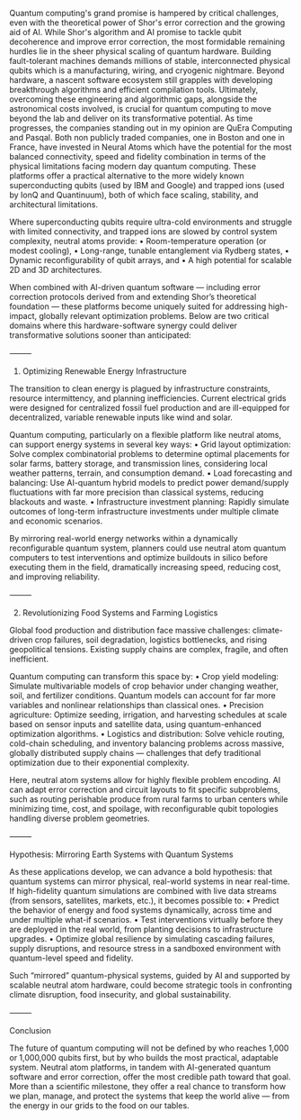 Quantum computing's grand promise is hampered by critical challenges, even with the theoretical power of Shor's error correction and the growing aid of AI. While Shor's algorithm and AI promise to tackle qubit decoherence and improve error correction, the most formidable remaining hurdles lie in the sheer physical scaling of quantum hardware. Building fault-tolerant machines demands millions of stable, interconnected physical qubits which is a manufacturing, wiring, and cryogenic nightmare. Beyond hardware, a nascent software ecosystem still grapples with developing breakthrough algorithms and efficient compilation tools. Ultimately, overcoming these engineering and algorithmic gaps, alongside the astronomical costs involved, is crucial for quantum computing to move beyond the lab and deliver on its transformative potential.
As time progresses, the companies standing out in my opinion are QuEra Computing and Pasqal. Both non publicly traded companies, one in Boston and one in France, have invested in Neural Atoms which have the potential for the most balanced connectivity, speed and fidelity combination in terms of the physical limitations facing modern day quantum computing. These platforms offer a practical alternative to the more widely known superconducting qubits (used by IBM and Google) and trapped ions (used by IonQ and Quantinuum), both of which face scaling, stability, and architectural limitations.

Where superconducting qubits require ultra-cold environments and struggle with limited connectivity, and trapped ions are slowed by control system complexity, neutral atoms provide:
	•	Room-temperature operation (or modest cooling),
	•	Long-range, tunable entanglement via Rydberg states,
	•	Dynamic reconfigurability of qubit arrays, and
	•	A high potential for scalable 2D and 3D architectures.

When combined with AI-driven quantum software — including error correction protocols derived from and extending Shor’s theoretical foundation — these platforms become uniquely suited for addressing high-impact, globally relevant optimization problems. Below are two critical domains where this hardware-software synergy could deliver transformative solutions sooner than anticipated:

⸻

1. Optimizing Renewable Energy Infrastructure

The transition to clean energy is plagued by infrastructure constraints, resource intermittency, and planning inefficiencies. Current electrical grids were designed for centralized fossil fuel production and are ill-equipped for decentralized, variable renewable inputs like wind and solar.

Quantum computing, particularly on a flexible platform like neutral atoms, can support energy systems in several key ways:
	•	Grid layout optimization: Solve complex combinatorial problems to determine optimal placements for solar farms, battery storage, and transmission lines, considering local weather patterns, terrain, and consumption demand.
	•	Load forecasting and balancing: Use AI-quantum hybrid models to predict power demand/supply fluctuations with far more precision than classical systems, reducing blackouts and waste.
	•	Infrastructure investment planning: Rapidly simulate outcomes of long-term infrastructure investments under multiple climate and economic scenarios.

By mirroring real-world energy networks within a dynamically reconfigurable quantum system, planners could use neutral atom quantum computers to test interventions and optimize buildouts in silico before executing them in the field, dramatically increasing speed, reducing cost, and improving reliability.

⸻

2. Revolutionizing Food Systems and Farming Logistics

Global food production and distribution face massive challenges: climate-driven crop failures, soil degradation, logistics bottlenecks, and rising geopolitical tensions. Existing supply chains are complex, fragile, and often inefficient.

Quantum computing can transform this space by:
	•	Crop yield modeling: Simulate multivariable models of crop behavior under changing weather, soil, and fertilizer conditions. Quantum models can account for far more variables and nonlinear relationships than classical ones.
	•	Precision agriculture: Optimize seeding, irrigation, and harvesting schedules at scale based on sensor inputs and satellite data, using quantum-enhanced optimization algorithms.
	•	Logistics and distribution: Solve vehicle routing, cold-chain scheduling, and inventory balancing problems across massive, globally distributed supply chains — challenges that defy traditional optimization due to their exponential complexity.

Here, neutral atom systems allow for highly flexible problem encoding. AI can adapt error correction and circuit layouts to fit specific subproblems, such as routing perishable produce from rural farms to urban centers while minimizing time, cost, and spoilage, with reconfigurable qubit topologies handling diverse problem geometries.

⸻

Hypothesis: Mirroring Earth Systems with Quantum Systems

As these applications develop, we can advance a bold hypothesis: that quantum systems can mirror physical, real-world systems in near real-time. If high-fidelity quantum simulations are combined with live data streams (from sensors, satellites, markets, etc.), it becomes possible to:
	•	Predict the behavior of energy and food systems dynamically, across time and under multiple what-if scenarios.
	•	Test interventions virtually before they are deployed in the real world, from planting decisions to infrastructure upgrades.
	•	Optimize global resilience by simulating cascading failures, supply disruptions, and resource stress in a sandboxed environment with quantum-level speed and fidelity.

Such “mirrored” quantum-physical systems, guided by AI and supported by scalable neutral atom hardware, could become strategic tools in confronting climate disruption, food insecurity, and global sustainability.

⸻

Conclusion

The future of quantum computing will not be defined by who reaches 1,000 or 1,000,000 qubits first, but by who builds the most practical, adaptable system. Neutral atom platforms, in tandem with AI-generated quantum software and error correction, offer the most credible path toward that goal. More than a scientific milestone, they offer a real chance to transform how we plan, manage, and protect the systems that keep the world alive — from the energy in our grids to the food on our tables.
